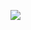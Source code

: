 <!--
id: 53298992157
link: http://tumblr.atmos.org/post/53298992157
slug: 
date: Tue Jun 18 2013 13:00:34 GMT-0700 (PDT)
publish: 2013-06-018
tags: 
title: 
-->


![](http://25.media.tumblr.com/423220aa02d8dd358c2230b9f9aeccbb/tumblr_molu8yy3bP1qz4sngo1_1280.png)

